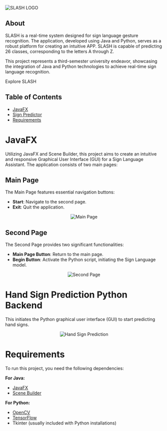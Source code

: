 

![SLASH LOGO](img/logo_white.jpeg)

## About
SLASH is a real-time system designed for sign language gesture recognition. The application, developed using Java and Python, serves as a robust platform for creating an intuitive APP. SLASH is capable of predicting 26 classes, corresponding to the letters A through Z.

This project represents  a third-semester university endeavor, showcasing the integration of Java and Python technologies to achieve real-time sign language recognition.

Explore SLASH 


## Table of Contents
- [JavaFX](#JavaFX)
- [Sign Predictor](#python-backend-for-hand-sign-prediction)
- [Requirements](#requirements)
# JavaFX 

Utilizing JavaFX and Scene Builder, this project aims to create an intuitive and responsive Graphical User Interface (GUI) for a Sign Language Assistant. The application consists of two main pages:

## Main Page

The Main Page features essential navigation buttons:
- **Start**: Navigate to the second page.
- **Exit**: Quit the application.

<p align="center">
  <img alt="Main Page" src="img/main_page.jpeg">
</p>

## Second Page

The Second Page provides two significant functionalities:
- **Main Page Button**: Return to the main page.
- **Begin Button**: Activate the Python script, initiating the Sign Language model.

<p align="center">
  <img alt="Second Page" src="img/second_page.jpeg">
</p>

# Hand Sign Prediction Python Backend
This initiates the Python graphical user interface (GUI) to start predicting hand signs.
<p align="center">
  <img alt="Hand Sign Prediction" src="img/tst.jpeg">
</p>

# Requirements

To run this project, you need the following dependencies:

**For Java:**
- [JavaFX](https://openjfx.io/)
- [Scene Builder](https://gluonhq.com/products/scene-builder/)

**For Python:**
- [OpenCV](https://pypi.org/project/opencv-python/)
- [TensorFlow](https://www.tensorflow.org/install)
- Tkinter (usually included with Python installations)




